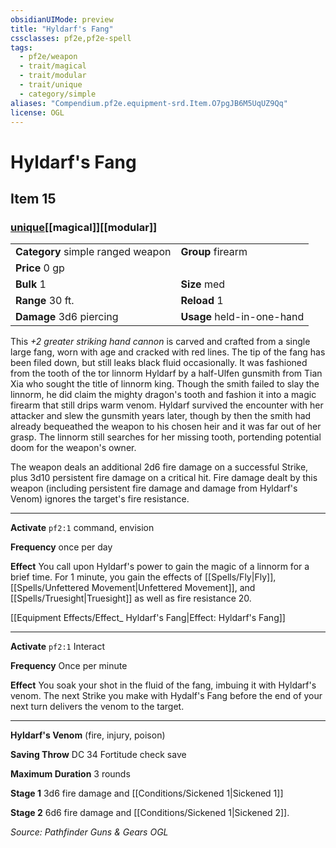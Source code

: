 ```yaml
---
obsidianUIMode: preview
title: "Hyldarf's Fang"
cssclasses: pf2e,pf2e-spell
tags:
  - pf2e/weapon
  - trait/magical
  - trait/modular
  - trait/unique
  - category/simple
aliases: "Compendium.pf2e.equipment-srd.Item.O7pgJB6M5UqUZ9Qq"
license: OGL
---
```

# Hyldarf's Fang
## Item 15
### [unique](unique "Unique Rarity Trait")[[magical]][[modular]]

|  |  |
| -- | -- |
| **Category** simple ranged weapon | **Group** firearm |
| **Price** 0 gp |  |
| **Bulk** 1 | **Size** med |
|**Range** 30 ft.| **Reload** 1|
| **Damage** 3d6 piercing  | **Usage** held-in-one-hand |



This _+2 greater striking hand cannon_ is carved and crafted from a single large fang, worn with age and cracked with red lines. The tip of the fang has been filed down, but still leaks black fluid occasionally. It was fashioned from the tooth of the tor linnorm Hyldarf by a half-Ulfen gunsmith from Tian Xia who sought the title of linnorm king. Though the smith failed to slay the linnorm, he did claim the mighty dragon's tooth and fashion it into a magic firearm that still drips warm venom. Hyldarf survived the encounter with her attacker and slew the gunsmith years later, though by then the smith had already bequeathed the weapon to his chosen heir and it was far out of her grasp. The linnorm still searches for her missing tooth, portending potential doom for the weapon's owner.

The weapon deals an additional 2d6 fire damage on a successful Strike, plus 3d10 persistent fire damage on a critical hit. Fire damage dealt by this weapon (including persistent fire damage and damage from Hyldarf's Venom) ignores the target's fire resistance.

* * *

**Activate** `pf2:1` command, envision

**Frequency** once per day

**Effect** You call upon Hyldarf's power to gain the magic of a linnorm for a brief time. For 1 minute, you gain the effects of [[Spells/Fly|Fly]], [[Spells/Unfettered Movement|Unfettered Movement]], and [[Spells/Truesight|Truesight]] as well as fire resistance 20.

[[Equipment Effects/Effect_ Hyldarf's Fang|Effect: Hyldarf's Fang]]

* * *

**Activate** `pf2:1` Interact

**Frequency** Once per minute

**Effect** You soak your shot in the fluid of the fang, imbuing it with Hyldarf's venom. The next Strike you make with Hydalf's Fang before the end of your next turn delivers the venom to the target.

* * *

**Hyldarf's Venom** (fire, injury, poison)

**Saving Throw** DC 34 Fortitude check save

**Maximum Duration** 3 rounds

**Stage 1** 3d6 fire damage and [[Conditions/Sickened 1|Sickened 1]]

**Stage 2** 6d6 fire damage and [[Conditions/Sickened 1|Sickened 2]].

*Source: Pathfinder Guns & Gears*
*OGL*